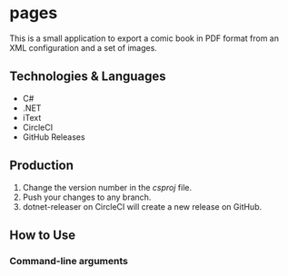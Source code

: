# pages

This is a small application to export a comic book in PDF format from an XML configuration and a set of images.

## Technologies & Languages

- C#
- .NET
- iText
- CircleCI
- GitHub Releases

## Production

1. Change the version number in the *csproj* file.
1. Push your changes to any branch.
2. dotnet-releaser on CircleCI will create a new release on GitHub.

## How to Use

### Command-line arguments
